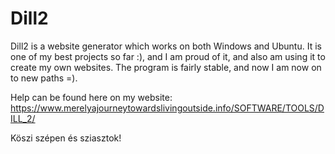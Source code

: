 # Dill2

Dill2 is a website generator which works on both Windows and Ubuntu. It is one of my best projects so far :), and I am proud of it, and also am using it to create my own websites.
The program is fairly stable, and now I am now on to new paths =).

Help can be found here on my website:
https://www.merelyajourneytowardslivingoutside.info/SOFTWARE/TOOLS/DILL_2/

Köszi szépen és sziasztok!

